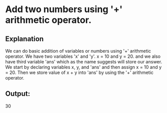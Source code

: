 # Add two numbers using '+' arithmetic operator.

## Explanation
We can do basic addition of variables or numbers using '+' arithmetic
operator.
We have two variables 'x' and 'y'. x = 10 and y = 20. and we also have third variable 'ans' which as the name suggests will store our answer.
We start by declaring variables x, y, and 'ans' and then assign x = 10 and y = 20.
Then we store value of x + y into 'ans' by using the '+' arithmetic operator.

## Output:
30